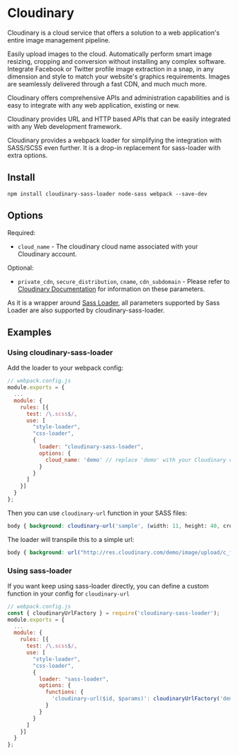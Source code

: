 
Cloudinary
==========

Cloudinary is a cloud service that offers a solution to a web application's entire image management pipeline.

Easily upload images to the cloud. Automatically perform smart image resizing, cropping and conversion without installing any complex software. Integrate Facebook or Twitter profile image extraction in a snap, in any dimension and style to match your website's graphics requirements. Images are seamlessly delivered through a fast CDN, and much much more.

Cloudinary offers comprehensive APIs and administration capabilities and is easy to integrate with any web application, existing or new.

Cloudinary provides URL and HTTP based APIs that can be easily integrated with any Web development framework.

Cloudinary provides a webpack loader for simplifying the integration with SASS/SCSS even further. It is a drop-in replacement for sass-loader with extra options.

## Install

`npm install cloudinary-sass-loader node-sass webpack --save-dev`

## Options

Required:

* `cloud_name` - The cloudinary cloud name associated with your Cloudinary account.

Optional:

* `private_cdn`, `secure_distribution`, `cname`, `cdn_subdomain` - Please refer to [Cloudinary Documentation](http://cloudinary.com/documentation/rails_additional_topics#configuration_options) for information on these parameters.

As it is a wrapper around [Sass Loader](https://www.npmjs.com/package/sass-loader), all parameters supported by Sass Loader are also supported by cloudinary-sass-loader.

## Examples

### Using cloudinary-sass-loader

Add the loader to your webpack config:
```js
// webpack.config.js
module.exports = {
  ...
  module: {
    rules: [{
      test: /\.scss$/,
      use: [
        "style-loader",
        "css-loader",
        {
          loader: "cloudinary-sass-loader",
          options: {
            cloud_name: 'demo' // replace 'demo' with your Cloudinary cloud name
          }
        }
      ]
    }]
  }
};
```

Then you can use `cloudinary-url` function in your SASS files:
```scss
body { background: cloudinary-url('sample', (width: 11, height: 40, crop: "fit")) }
```

The loader will transpile this to a simple url:
```css
body { background: url("http://res.cloudinary.com/demo/image/upload/c_fit,h_40,w_11/sample")) }
```

### Using sass-loader

If you want keep using sass-loader directly, you can define a custom function in your config for `cloudinary-url`

```js
// webpack.config.js
const { cloudinaryUrlFactory } = require('cloudinary-sass-loader');
module.exports = {
  ...
  module: {
    rules: [{
      test: /\.scss$/,
      use: [
        "style-loader",
        "css-loader",
        {
          loader: "sass-loader",
          options: {
            functions: {
              'cloudinary-url($id, $params)': cloudinaryUrlFactory('demo') // replace 'demo' with your Cloudinary cloud name
            }
          }
        }
      ]
    }]
  }
};
```